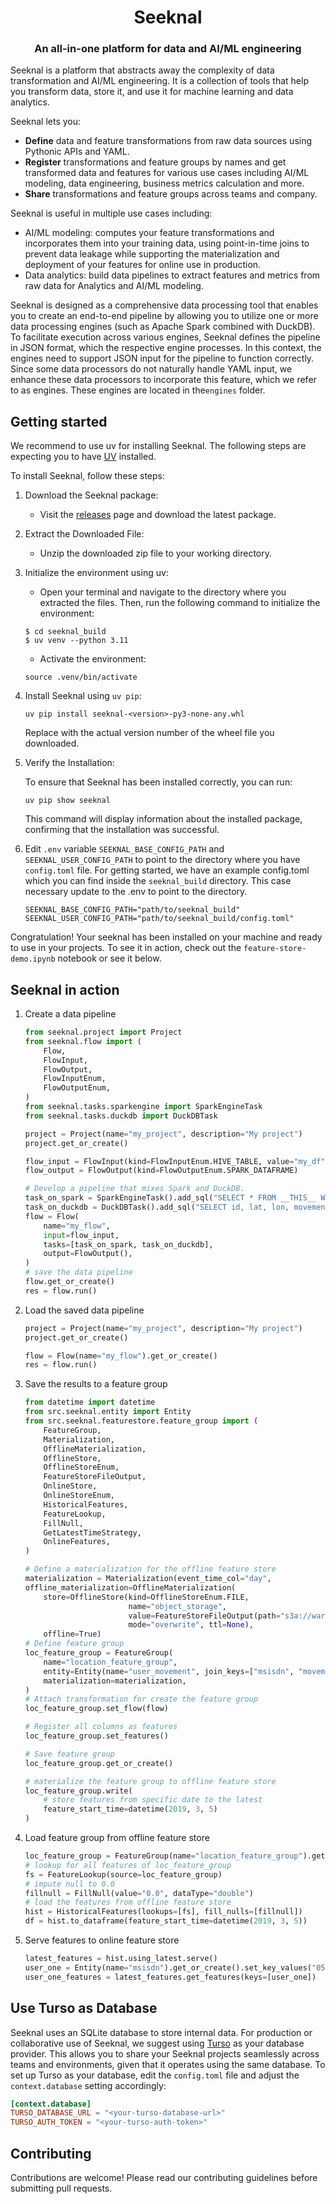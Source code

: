 <html>
    <h1 align="center">
        Seeknal
    </h1>
    <h3 align="center">
        An all-in-one platform for data and AI/ML engineering
    </h3>
</html>

Seeknal is a platform that abstracts away the complexity of data transformation and AI/ML engineering. It is a collection of tools that help you transform data, store it, and use it for machine learning and data analytics.

Seeknal lets you:

- **Define** data and feature transformations from raw data sources using Pythonic APIs and YAML.
- **Register** transformations and feature groups by names and get transformed data and features for various use cases including AI/ML modeling, data engineering, business metrics calculation and more.
- **Share** transformations and feature groups across teams and company.

Seeknal is useful in multiple use cases including:

- AI/ML modeling: computes your feature transformations and incorporates them into your training data, using point-in-time joins to prevent data leakage while supporting the materialization and deployment of your features for online use in production.
- Data analytics: build data pipelines to extract features and metrics from raw data for Analytics and AI/ML modeling.

Seeknal is designed as a comprehensive data processing tool that enables you to create an end-to-end pipeline by allowing you to utilize one or more data processing engines (such as Apache Spark combined with DuckDB). To facilitate execution across various engines, Seeknal defines the pipeline in JSON format, which the respective engine processes. In this context, the engines need to support JSON input for the pipeline to function correctly. Since some data processors do not naturally handle YAML input, we enhance these data processors to incorporate this feature, which we refer to as engines. These engines are located in the`engines` folder.

## Getting started
We recommend to use uv for installing Seeknal. The following steps are expecting you to have [UV](https://docs.astral.sh/uv/guides/install-python/) installed.


To install Seeknal, follow these steps:

1. Download the Seeknal package:
    
    - Visit the [releases](https://github.com/mta-tech/seeknal/releases) page and download the latest package.

2. Extract the Downloaded File:
    - Unzip the downloaded zip file to your working directory.

3. Initialize the environment using uv:
    - Open your terminal and navigate to the directory where you extracted the files. Then, run the following command to initialize the environment:

    ```
    $ cd seeknal_build
    $ uv venv --python 3.11
    ```

    - Activate the environment:

    ```
    source .venv/bin/activate  
    ```

4. Install Seeknal using `uv pip`:
    ```
    uv pip install seeknal-<version>-py3-none-any.whl
    ```
    Replace <version> with the actual version number of the wheel file you downloaded.

5. Verify the Installation:

    To ensure that Seeknal has been installed correctly, you can run:
    
    ```
    uv pip show seeknal
    ```
    This command will display information about the installed package, confirming that the installation was successful.

6. Edit `.env` variable `SEEKNAL_BASE_CONFIG_PATH` and `SEEKNAL_USER_CONFIG_PATH` to point to the directory where you have `config.toml` file. For getting started, we have an example config.toml which you can find inside the `seeknal_build` directory. This case necessary update to the .env to point to the directory.

    ```
    SEEKNAL_BASE_CONFIG_PATH="path/to/seeknal_build"
    SEEKNAL_USER_CONFIG_PATH="path/to/seeknal_build/config.toml"
    ```

Congratulation!
Your seeknal has been installed on your machine and ready to use in your projects. To see it in action, check out the `feature-store-demo.ipynb` notebook or see it below.

## Seeknal in action

1. Create a data pipeline

    ```python
    from seeknal.project import Project
    from seeknal.flow import (
        Flow,
        FlowInput,
        FlowOutput,
        FlowInputEnum,
        FlowOutputEnum,
    )
    from seeknal.tasks.sparkengine import SparkEngineTask
    from seeknal.tasks.duckdb import DuckDBTask

    project = Project(name="my_project", description="My project")
    project.get_or_create()

    flow_input = FlowInput(kind=FlowInputEnum.HIVE_TABLE, value="my_df")
    flow_output = FlowOutput(kind=FlowOutputEnum.SPARK_DATAFRAME)

    # Develop a pipeline that mixes Spark and DuckDB.
    task_on_spark = SparkEngineTask().add_sql("SELECT * FROM __THIS__ WHERE day = date_format(current_date(), 'yyyy-MM-dd')")
    task_on_duckdb = DuckDBTask().add_sql("SELECT id, lat, lon, movement_type, day FROM __THIS__")
    flow = Flow(
        name="my_flow",
        input=flow_input,
        tasks=[task_on_spark, task_on_duckdb],
        output=FlowOutput(),
    )
    # save the data pipeline
    flow.get_or_create()
    res = flow.run()
    ```

2. Load the saved data pipeline

    ```python
    project = Project(name="my_project", description="My project")
    project.get_or_create()

    flow = Flow(name="my_flow").get_or_create()
    res = flow.run()
    ```

3. Save the results to a feature group

    ```python
    from datetime import datetime
    from src.seeknal.entity import Entity
    from src.seeknal.featurestore.feature_group import (
        FeatureGroup,
        Materialization,
        OfflineMaterialization,
        OfflineStore,
        OfflineStoreEnum,
        FeatureStoreFileOutput,
        OnlineStore,
        OnlineStoreEnum,
        HistoricalFeatures,
        FeatureLookup,
        FillNull,
        GetLatestTimeStrategy,
        OnlineFeatures,
    )

    # Define a materialization for the offline feature store
    materialization = Materialization(event_time_col="day", 
    offline_materialization=OfflineMaterialization(
        store=OfflineStore(kind=OfflineStoreEnum.FILE, 
                           name="object_storage",
                           value=FeatureStoreFileOutput(path="s3a://warehouse/feature_store")), 
                           mode="overwrite", ttl=None),
        offline=True)
    # Define feature group
    loc_feature_group = FeatureGroup(
        name="location_feature_group",
        entity=Entity(name="user_movement", join_keys=["msisdn", "movement_type"]).get_or_create(),
        materialization=materialization,
    )
    # Attach transformation for create the feature group
    loc_feature_group.set_flow(flow)

    # Register all columns as features
    loc_feature_group.set_features()

    # Save feature group
    loc_feature_group.get_or_create()

    # materialize the feature group to offline feature store
    loc_feature_group.write(
        # store features from specific date to the latest
        feature_start_time=datetime(2019, 3, 5)
    )
    ```

4. Load feature group from offline feature store

    ```python
    loc_feature_group = FeatureGroup(name="location_feature_group").get_or_create()
    # lookup for all features of loc_feature_group
    fs = FeatureLookup(source=loc_feature_group)
    # impute null to 0.0
    fillnull = FillNull(value="0.0", dataType="double")
    # load the features from offline feature store
    hist = HistoricalFeatures(lookups=[fs], fill_nulls=[fillnull])
    df = hist.to_dataframe(feature_start_time=datetime(2019, 3, 5))
    ```

5. Serve features to online feature store

    ```python
    latest_features = hist.using_latest.serve()
    user_one = Entity(name="msisdn").get_or_create().set_key_values("05X5wBWKN3")
    user_one_features = latest_features.get_features(keys=[user_one])
    ```


## Use Turso as Database

Seeknal uses an SQLite database to store internal data. For production or collaborative use of Seeknal, we suggest using [Turso](https://turso.com/) as your database provider. This allows you to share your Seeknal projects seamlessly across teams and environments, given that it operates using the same database. To set up Turso as your database, edit the `config.toml` file and adjust the `context.database` setting accordingly:

```toml
[context.database]
TURSO_DATABASE_URL = "<your-turso-database-url>"
TURSO_AUTH_TOKEN = "<your-turso-auth-token>"
```

## Contributing
Contributions are welcome! Please read our contributing guidelines before submitting pull requests.